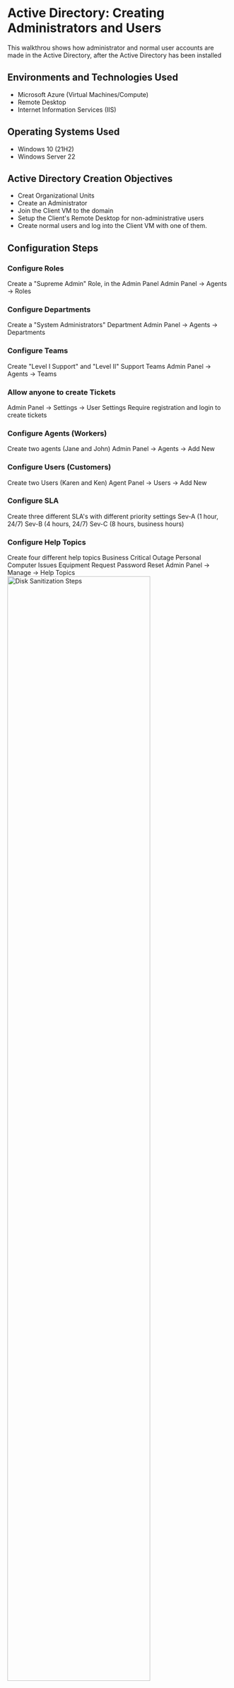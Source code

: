 # Active Directory: Creating Administrators and Users
This walkthrou shows how administrator and normal user accounts are made in the Active Directory, after the Active Directory has been installed



<h2>Environments and Technologies Used</h2>

- Microsoft Azure (Virtual Machines/Compute)
- Remote Desktop
- Internet Information Services (IIS)

<h2>Operating Systems Used </h2>

- Windows 10</b> (21H2)
- Windows Server 22

<h2>Active Directory Creation Objectives</h2>

- Creat Organizational Units
- Create an Administrator
- Join the Client VM to the domain
- Setup the Client's Remote Desktop for non-administrative users
- Create normal users and log into the Client VM with one of them.

<h2>Configuration Steps</h2>


<h3>Configure Roles</h3>
Create a "Supreme Admin" Role, in the Admin Panel
Admin Panel -> Agents -> Roles
<p>

<h3>Configure Departments</h3>
Create a "System Administrators" Department
Admin Panel -> Agents -> Departments

<h3>Configure Teams</h3>
Create "Level I Support" and "Level II" Support Teams
Admin Panel -> Agents -> Teams

<h3>Allow anyone to create Tickets</h3>
Admin Panel -> Settings -> User Settings
Require registration and login to create tickets

<h3>Configure Agents (Workers)</h3>
Create two agents (Jane and John)
Admin Panel -> Agents -> Add New

<h3>Configure Users (Customers)</h3>
Create two Users (Karen and Ken)
Agent Panel -> Users -> Add New

<h3>Configure SLA</h3>
Create three different SLA's with different priority settings
    Sev-A (1 hour, 24/7)
    Sev-B (4 hours, 24/7)
    Sev-C (8 hours, business hours)

<h3>Configure Help Topics</h3>
Create four different help topics
    Business Critical Outage
    Personal Computer Issues
    Equipment Request
    Password Reset
Admin Panel -> Manage -> Help Topics


<img src="https://i.imgur.com/DJmEXEB.png" height="80%" width="80%" alt="Disk Sanitization Steps"/>
</p>
<p>

</p>
<br />

<p>
<img src="https://i.imgur.com/DJmEXEB.png" height="80%" width="80%" alt="Disk Sanitization Steps"/>
</p>
<p>

</p>
<br />

<p>
<img src="https://i.imgur.com/DJmEXEB.png" height="80%" width="80%" alt="Disk Sanitization Steps"/>
</p>
<p>

</p>
<br />
